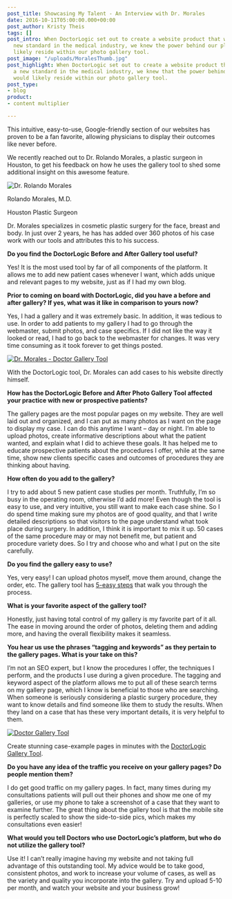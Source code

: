 ```yaml
---
post_title: Showcasing My Talent - An Interview with Dr. Morales
date: 2016-10-11T05:00:00.000+00:00
post_author: Kristy Theis
tags: []
post_intro: When DoctorLogic set out to create a website product that would set a
  new standard in the medical industry, we knew the power behind our platform would
  likely reside within our photo gallery tool.
post_image: "/uploads/MoralesThumb.jpg"
post_highlight: When DoctorLogic set out to create a website product that would set
  a new standard in the medical industry, we knew that the power behind our platform
  would likely reside within our photo gallery tool.
post_type:
- blog
product:
- content multiplier

---
```

This intuitive, easy-to-use, Google-friendly section of our websites has proven to be a fan favorite, allowing physicians to display their outcomes like never before.

We recently reached out to Dr. Rolando Morales, a plastic surgeon in Houston, to get his feedback on how he uses the gallery tool to shed some additional insight on this awesome feature. 

![Dr. Rolando Morales](https://doctorlogic.com/assets/img/home/drrolandomorales.jpg)

Rolando Morales, M.D.

Houston Plastic Surgeon

Dr. Morales specializes in cosmetic plastic surgery for the face, breast and body. In just over 2 years, he has has added over 360 photos of his case work with our tools and attributes this to his success.

**Do you find the DoctorLogic Before and After Gallery tool useful?**

Yes! It is the most used tool by far of all components of the platform. It allows me to add new patient cases whenever I want, which adds unique and relevant pages to my website, just as if I had my own blog. 

**Prior to coming on board with DoctorLogic, did you have a before and after gallery? If yes, what was it like in comparison to yours now?**

Yes, I had a gallery and it was extremely basic. In addition, it was tedious to use. In order to add patients to my gallery I had to go through the webmaster, submit photos, and case specifics. If I did not like the way it looked or read, I had to go back to the webmaster for changes. It was very time consuming as it took forever to get things posted. 

[![Dr. Morales - Doctor Gallery Tool](https://doctorlogic.com/assets/img/posts/morales-interview/morales-gallery.jpg)](https://doctorlogic.com/features/galleries)

With the DoctorLogic tool, Dr. Morales can add cases to his website directly himself.

**How has the DoctorLogic Before and After Photo Gallery Tool affected your practice with new or prospective patients?**

The gallery pages are the most popular pages on my website. They are well laid out and organized, and I can put as many photos as I want on the page to display my case. I can do this anytime I want – day or night. I’m able to upload photos, create informative descriptions about what the patient wanted, and explain what I did to achieve these goals. It has helped me to educate prospective patients about the procedures I offer, while at the same time, show new clients specific cases and outcomes of procedures they are thinking about having. 

**How often do you add to the gallery?**

I try to add about 5 new patient case studies per month. Truthfully, I’m so busy in the operating room, otherwise I’d add more! Even though the tool is easy to use, and very intuitive, you still want to make each case shine. So I do spend time making sure my photos are of good quality, and that I write detailed descriptions so that visitors to the page understand what took place during surgery. In addition, I think it is important to mix it up. 50 cases of the same procedure may or may not benefit me, but patient and procedure variety does. So I try and choose who and what I put on the site carefully. 

**Do you find the gallery easy to use?**

Yes, very easy! I can upload photos myself, move them around, change the order, etc. The gallery tool has [5-easy steps](https://doctorlogic.com/content/gallery/5-easy-steps.html) that walk you through the process. 

**What is your favorite aspect of the gallery tool?**

Honestly, just having total control of my gallery is my favorite part of it all. The ease in moving around the order of photos, deleting them and adding more, and having the overall flexibility makes it seamless. 

**You hear us use the phrases “tagging and keywords” as they pertain to the gallery pages. What is your take on this?**

I’m not an SEO expert, but I know the procedures I offer, the techniques I perform, and the products I use during a given procedure. The tagging and keyword aspect of the platform allows me to put all of these search terms on my gallery page, which I know is beneficial to those who are searching. When someone is seriously considering a plastic surgery procedure, they want to know details and find someone like them to study the results. When they land on a case that has these very important details, it is very helpful to them.

[![Doctor Gallery Tool](https://doctorlogic.com/assets/img/features/ba-gallery.png)](https://doctorlogic.com/features/galleries)

Create stunning case-example pages in minutes with the [DoctorLogic Gallery Tool](https://doctorlogic.com/features/galleries).

**Do you have any idea of the traffic you receive on your gallery pages? Do people mention them?**

I do get good traffic on my gallery pages. In fact, many times during my consultations patients will pull out their phones and show me one of my galleries, or use my phone to take a screenshot of a case that they want to examine further. The great thing about the gallery tool is that the mobile site is perfectly scaled to show the side-to-side pics, which makes my consultations even easier! 

**What would you tell Doctors who use DoctorLogic’s platform, but who do not utilize the gallery tool?**

Use it! I can’t really imagine having my website and not taking full advantage of this outstanding tool. My advice would be to take good, consistent photos, and work to increase your volume of cases, as well as the variety and quality you incorporate into the gallery. Try and upload 5-10 per month, and watch your website and your business grow!